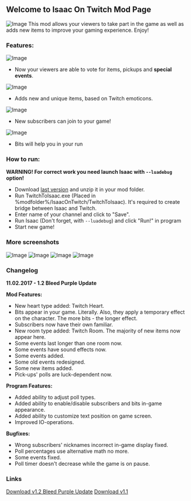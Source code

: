## Welcome to Isaac On Twitch Mod Page
![Image](https://vfstudio.github.io/IsaacOnTwitch/imgs/00.png)
This mod allows your viewers to take part in the game as well as adds new items to improve your gaming experience. Enjoy!


### Features:

![Image](https://vfstudio.github.io/IsaacOnTwitch/imgs/02.png)
- Now your viewers are able to vote for items, pickups and **special events**.

![Image](https://vfstudio.github.io/IsaacOnTwitch/imgs/03.png)
- Adds new and unique items, based on Twitch emoticons.

![Image](https://vfstudio.github.io/IsaacOnTwitch/imgs/04.png)
- New subscribers can join to your game!

![Image](https://vfstudio.github.io/IsaacOnTwitch/imgs/05.png)
- Bits will help you in your run


### How to run:
**WARNING! For correct work you need launch Isaac with `--luadebug` option!**

- Download [last version](https://vfstudio.github.io/IsaacOnTwitch/IsaacOnTwitch_v1.2.zip) and unzip it in your mod folder.
- Run TwitchToIsaac.exe (Placed in %modfolder%/IsaacOnTwitch/TwitchToIsaac). It's required to create bridge between Isaac and Twitch.
- Enter name of your channel and click to "Save".
- Run Isaac (Don't forget, with `--luadebug`) and click "Run!" in program
- Start new game!

### More screenshots

![Image](https://vfstudio.github.io/IsaacOnTwitch/imgs/01.png)
![Image](https://vfstudio.github.io/IsaacOnTwitch/imgs/06.png)
![Image](https://vfstudio.github.io/IsaacOnTwitch/imgs/07.png)
![Image](https://vfstudio.github.io/IsaacOnTwitch/imgs/08.png)

### Changelog

**11.02.2017 - 1.2 Bleed Purple Update**

__Mod Features:__
- New heart type added: Twitch Heart.
- Bits appear in your game. Literally. Also, they apply a temporary effect on the character. The more bits - the longer effect.
- Subscribers now have their own familiar.
- New room type added: Twitch Room. The majority of new items now appear here.
- Some events last longer than one room now.
- Some events have sound effects now.
- Some events added.
- Some old events redesigned.
- Some new items added.
- Pick-ups' polls are luck-dependent now.

__Program Features:__
- Added ability to adjust poll types.
- Added ability to enable/disable subscribers and bits in-game appearance.
- Added ability to customize text position on game screen.
- Improved IO-operations.

__Bugfixes:__
- Wrong subscribers' nicknames incorrect in-game display fixed.
- Poll percentages use alternative math no more.
- Some events fixed.
- Poll timer doesn't decrease while the game is on pause.

### Links
[Download v1.2 Bleed Purple Update](https://vfstudio.github.io/IsaacOnTwitch/IsaacOnTwitch_v1.2.zip)
[Download v1.1](https://vfstudio.github.io/IsaacOnTwitch/IsaacOnTwitch_v1.1.zip)